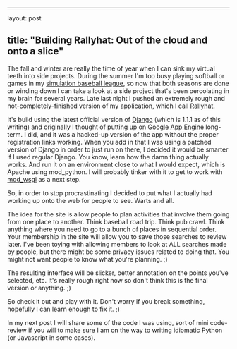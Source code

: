 <hr />

<p>layout: post</p>

<h2>title: "Building Rallyhat: Out of the cloud and onto a slice"</h2>

<p>The fall and winter are really the time of year when I can sink my virtual teeth into side projects.  During the summer I'm too busy playing softball or games in my <a href="http://www.ibl.org">simulation baseball league</a>, so now that both seasons are done or winding down I can take a look at a side project that's been percolating in my brain for several years.  Late last night I pushed an extremely rough and not-completely-finished version of my application, which I call <a href="http://www.rallyhat.com">Rallyhat</a>.</p>

<p>
It's build using the latest official version of <a href="http://www.djangoproject.com">Django</a> (which is 1.1.1 as of this writing) and originally I thought of putting up on <a href="http://code.google.com/appengine/">Google App Engine</a> long-term.  I did, and it was a hacked-up version of the app without the proper registration links working.  When you add in that I was using a patched version of Django in order to just run on there, I decided it would be smarter if I used regular Django.  You know, learn how the damn thing actually works.  And run it on an environment close to what I would expect, which is Apache using mod_python.  I will probably tinker with it to get to work with <a href="http://code.google.com/p/modwsgi/">mod_wsgi</a> as a next step.
</p>

<p>
So, in order to stop procrastinating I decided to put what I actually had working up onto the web for people to see.  Warts and all.
</p>

<p>
The idea for the site is allow people to plan activities that involve them going from one place to another.  Think baseball road trip.  Think pub crawl.  Think anything where you need to go to a bunch of places in sequential order.  Your membership in the site will allow you to save those searches to review later.  I've been toying with allowing members to look at ALL searches made by people, but there might be some privacy issues related to doing that.  You might not want people to know what you're planning. ;)
</p>

<p>
The resulting interface will be slicker, better annotation on the points you've selected, etc.  It's really rough right now so don't think this is the final version or anything. ;)
</p>

<p>
So check it out and play with it.  Don't worry if you break something, hopefully I can learn enough to fix it. ;)
</p>

<p>
In my next post I will share some of the code I was using, sort of mini code-review if you will to make sure I am on the way to writing idiomatic Python (or Javascript in some cases).
</p>
